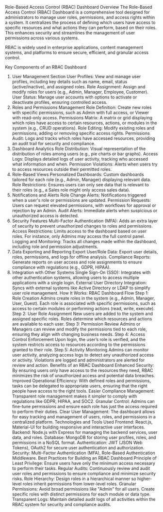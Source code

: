 Role-Based Access Control (RBAC) Dashboard
Overview
The Role-Based Access Control (RBAC) Dashboard is a comprehensive tool designed for administrators to manage user roles, permissions, and access rights within a system. It centralizes the process of defining which users have access to specific resources and what actions they can perform, based on their roles. This enhances security and streamlines the management of user permissions across various systems.

RBAC is widely used in enterprise applications, content management systems, and platforms to ensure secure, efficient, and granular access control.

Key Components of an RBAC Dashboard
1. User Management Section
User Profiles: View and manage user profiles, including key details such as name, email, status (active/inactive), and assigned roles.
Role Assignment: Assign and modify roles for users (e.g., Admin, Manager, Employee, Customer).
User Status: Manage user accounts with options to activate or deactivate profiles, ensuring controlled access.
2. Roles and Permissions Management
Role Definition: Create new roles with specific permissions, such as Admin with full access, or Viewer with read-only access.
Permissions Matrix: A matrix or grid displaying which roles have access to certain resources, actions, or modules in the system (e.g., CRUD operations).
Role Editing: Modify existing roles and permissions, adding or removing specific access rights.
Permissions Audit: Logs and tracks which roles have accessed resources, providing an audit trail for security and compliance.
3. Dashboard Analytics
Role Distribution: Visual representation of the distribution of roles among users (e.g., pie charts or bar graphs).
Access Logs: Displays detailed logs of user activity, tracking who accessed what information and when.
Permission Violations: Alerts when users try to access resources outside their permitted roles.
4. Role-Based Views
Personalized Dashboards: Custom dashboards tailored for each role (e.g., Admin, Manager) displaying relevant data.
Role Restrictions: Ensures users can only see data that is relevant to their roles (e.g., a Sales role might only access sales data).
5. Notifications and Alerts
Role Change Alerts: Notifications triggered when a user's role or permissions are updated.
Permission Requests: Users can request elevated permissions, with workflows for approval or rejection by an Admin.
Audit Alerts: Immediate alerts when suspicious or unauthorized access is detected.
6. Security Features
Multi-Factor Authentication (MFA): Adds an extra layer of security to prevent unauthorized changes to roles and permissions.
Access Restrictions: Limits access to the dashboard based on user roles. For instance, only Admins may access the full control panel.
Logging and Monitoring: Tracks all changes made within the dashboard, including role and permission adjustments.
7. Data Exporting and Reporting
Export User/Role Data: Export user details, roles, permissions, and logs for offline analysis.
Compliance Reports: Generate reports on user access and role assignments to ensure compliance with regulations (e.g., GDPR, HIPAA).
8. Integration with Other Systems
Single Sign-On (SSO): Integrates with other authentication systems, allowing users to access multiple applications with a single login.
External User Directory Integration: Syncs with external systems like Active Directory or LDAP to simplify user role management.
How It Works: RBAC Dashboard Flow
Step 1: Role Creation
Admins create roles in the system (e.g., Admin, Manager, User, Guest).
Each role is associated with specific permissions, such as access to certain modules or performing actions (read, write, execute).
Step 2: User Role Assignment
New users are added to the system and assigned specific roles.
Roles determine which resources and actions are available to each user.
Step 3: Permission Review
Admins or Managers can review and modify the permissions tied to each role, ensuring they align with changing business needs.
Step 4: Access Control Enforcement
Upon login, the user’s role is verified, and the system restricts access to resources according to the permissions granted to their role.
Step 5: Activity Monitoring
Admins can monitor user activity, analyzing access logs to detect any unauthorized access or activity.
Violations are logged and administrators are alerted for review and action.
Benefits of an RBAC Dashboard
Enhanced Security: By ensuring users only have access to the resources they need, RBAC minimizes the risk of unauthorized access and potential data breaches.
Improved Operational Efficiency: With defined roles and permissions, tasks can be delegated to appropriate users, ensuring that the right people have access to the right tools.
Easier Compliance Management: Transparent role management makes it simpler to comply with regulations like GDPR, HIPAA, and SOC2.
Granular Control: Admins can fine-tune permissions and ensure each role has just the access required to perform their duties.
Clear User Management: The dashboard allows for easy tracking and management of users, roles, and permissions in a centralized platform.
Technologies and Tools Used
Frontend: React.js, Material-UI for building responsive and interactive user interfaces.
Backend: Node.js with Express for managing the backend services, user data, and roles.
Database: MongoDB for storing user profiles, roles, and permissions in a NoSQL format.
Authentication: JWT (JSON Web Tokens), OAuth2 for secure user authentication and authorization.
Security: Multi-Factor Authentication (MFA), Role-Based Authentication Middleware.
Best Practices for Building an RBAC Dashboard
Principle of Least Privilege: Ensure users have only the minimum access necessary to perform their tasks.
Regular Audits: Continuously review and audit user roles and permissions to ensure compliance and minimize security risks.
Role Hierarchy: Design roles in a hierarchical manner so higher-level roles inherit permissions from lower-level roles.
Granular Permissions: Avoid broad permissions like "Admin" for all users. Create specific roles with distinct permissions for each module or data type.
Transparent Logs: Maintain detailed audit logs of all activities within the RBAC system for security and compliance audits.